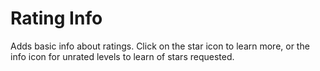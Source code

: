 # Rating Info
Adds basic info about ratings.
Click on the star icon to learn more, or the info icon for unrated levels to learn of stars requested.